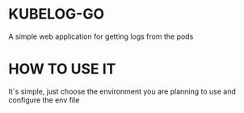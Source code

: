 # KUBELOG-GO 

A simple web application for getting logs from the pods

# HOW TO USE IT

It`s simple, just choose the environment you are planning to use and configure the env file
